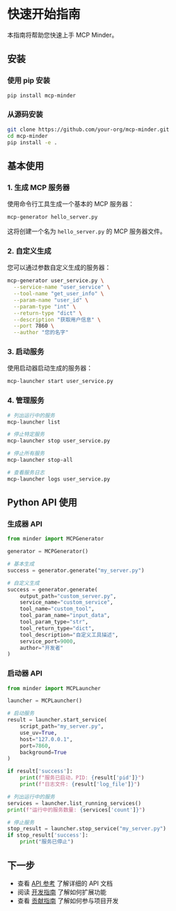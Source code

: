 # 快速开始指南

本指南将帮助您快速上手 MCP Minder。

## 安装

### 使用 pip 安装

```bash
pip install mcp-minder
```

### 从源码安装

```bash
git clone https://github.com/your-org/mcp-minder.git
cd mcp-minder
pip install -e .
```

## 基本使用

### 1. 生成 MCP 服务器

使用命令行工具生成一个基本的 MCP 服务器：

```bash
mcp-generator hello_server.py
```

这将创建一个名为 `hello_server.py` 的 MCP 服务器文件。

### 2. 自定义生成

您可以通过参数自定义生成的服务器：

```bash
mcp-generator user_service.py \
  --service-name "user_service" \
  --tool-name "get_user_info" \
  --param-name "user_id" \
  --param-type "int" \
  --return-type "dict" \
  --description "获取用户信息" \
  --port 7860 \
  --author "您的名字"
```

### 3. 启动服务

使用启动器启动生成的服务器：

```bash
mcp-launcher start user_service.py
```

### 4. 管理服务

```bash
# 列出运行中的服务
mcp-launcher list

# 停止特定服务
mcp-launcher stop user_service.py

# 停止所有服务
mcp-launcher stop-all

# 查看服务日志
mcp-launcher logs user_service.py
```

## Python API 使用

### 生成器 API

```python
from minder import MCPGenerator

generator = MCPGenerator()

# 基本生成
success = generator.generate("my_server.py")

# 自定义生成
success = generator.generate(
    output_path="custom_server.py",
    service_name="custom_service",
    tool_name="custom_tool",
    tool_param_name="input_data",
    tool_param_type="str",
    tool_return_type="dict",
    tool_description="自定义工具描述",
    service_port=9000,
    author="开发者"
)
```

### 启动器 API

```python
from minder import MCPLauncher

launcher = MCPLauncher()

# 启动服务
result = launcher.start_service(
    script_path="my_server.py",
    use_uv=True,
    host="127.0.0.1",
    port=7860,
    background=True
)

if result['success']:
    print(f"服务已启动，PID: {result['pid']}")
    print(f"日志文件: {result['log_file']}")

# 列出运行中的服务
services = launcher.list_running_services()
print(f"运行中的服务数量: {services['count']}")

# 停止服务
stop_result = launcher.stop_service("my_server.py")
if stop_result['success']:
    print("服务已停止")
```

## 下一步

- 查看 [API 参考](api.md) 了解详细的 API 文档
- 阅读 [开发指南](development.md) 了解如何扩展功能
- 查看 [贡献指南](contributing.md) 了解如何参与项目开发

